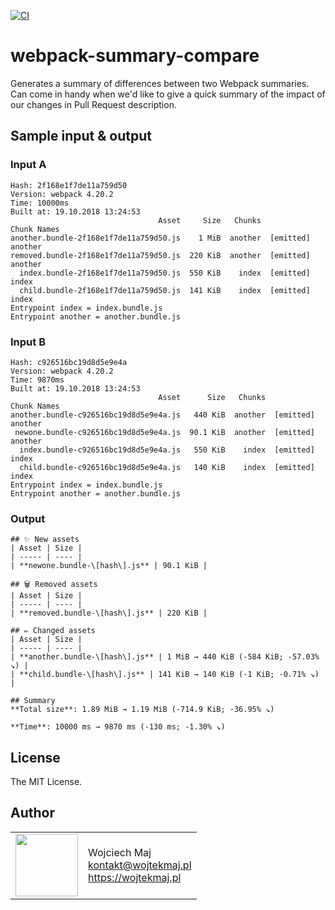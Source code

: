 [![CI](https://github.com/wojtekmaj/webpack-summary-compare/workflows/CI/badge.svg)](https://github.com/wojtekmaj/webpack-summary-compare/actions)

# webpack-summary-compare

Generates a summary of differences between two Webpack summaries. Can come in handy when we'd like to give a quick summary of the impact of our changes in Pull Request description.

## Sample input & output

### Input A

```
Hash: 2f168e1f7de11a759d50
Version: webpack 4.20.2
Time: 10000ms
Built at: 19.10.2018 13:24:53
                                 Asset     Size   Chunks             Chunk Names
another.bundle-2f168e1f7de11a759d50.js    1 MiB  another  [emitted]  another
removed.bundle-2f168e1f7de11a759d50.js  220 KiB  another  [emitted]  another
  index.bundle-2f168e1f7de11a759d50.js  550 KiB    index  [emitted]  index
  child.bundle-2f168e1f7de11a759d50.js  141 KiB    index  [emitted]  index
Entrypoint index = index.bundle.js
Entrypoint another = another.bundle.js
```

### Input B

```
Hash: c926516bc19d8d5e9e4a
Version: webpack 4.20.2
Time: 9870ms
Built at: 19.10.2018 13:24:53
                                 Asset      Size   Chunks             Chunk Names
another.bundle-c926516bc19d8d5e9e4a.js   440 KiB  another  [emitted]  another
 newone.bundle-c926516bc19d8d5e9e4a.js  90.1 KiB  another  [emitted]  another
  index.bundle-c926516bc19d8d5e9e4a.js   550 KiB    index  [emitted]  index
  child.bundle-c926516bc19d8d5e9e4a.js   140 KiB    index  [emitted]  index
Entrypoint index = index.bundle.js
Entrypoint another = another.bundle.js
```

### Output

```
## ✨ New assets
| Asset | Size |
| ----- | ---- |
| **newone.bundle-\[hash\].js** | 90.1 KiB |

## 🗑️ Removed assets
| Asset | Size |
| ----- | ---- |
| **removed.bundle-\[hash\].js** | 220 KiB |

## ✏️ Changed assets
| Asset | Size |
| ----- | ---- |
| **another.bundle-\[hash\].js** | 1 MiB → 440 KiB (-584 KiB; -57.03% ↘) |
| **child.bundle-\[hash\].js** | 141 KiB → 140 KiB (-1 KiB; -0.71% ↘) |

## Summary
**Total size**: 1.89 MiB → 1.19 MiB (-714.9 KiB; -36.95% ↘)

**Time**: 10000 ms → 9870 ms (-130 ms; -1.30% ↘)
```

## License

The MIT License.

## Author

<table>
  <tr>
    <td>
      <img src="https://github.com/wojtekmaj.png?s=100" width="100">
    </td>
    <td>
      Wojciech Maj<br />
      <a href="mailto:kontakt@wojtekmaj.pl">kontakt@wojtekmaj.pl</a><br />
      <a href="https://wojtekmaj.pl">https://wojtekmaj.pl</a>
    </td>
  </tr>
</table>
